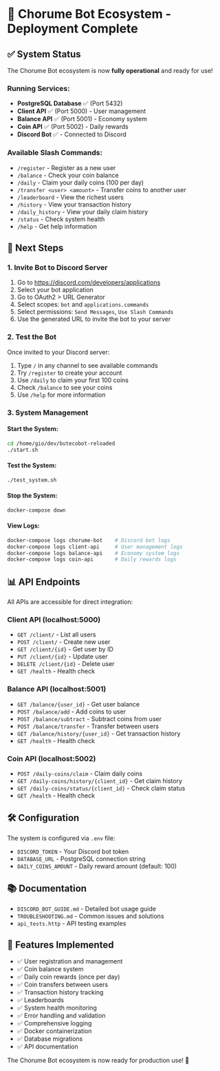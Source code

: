 # 🎉 Chorume Bot Ecosystem - Deployment Complete

## ✅ System Status
The Chorume Bot ecosystem is now **fully operational** and ready for use!

### Running Services:
- **PostgreSQL Database** ✅ (Port 5432)
- **Client API** ✅ (Port 5000) - User management
- **Balance API** ✅ (Port 5001) - Economy system
- **Coin API** ✅ (Port 5002) - Daily rewards
- **Discord Bot** ✅ - Connected to Discord

### Available Slash Commands:
- `/register` - Register as a new user
- `/balance` - Check your coin balance
- `/daily` - Claim your daily coins (100 per day)
- `/transfer <user> <amount>` - Transfer coins to another user
- `/leaderboard` - View the richest users
- `/history` - View your transaction history
- `/daily_history` - View your daily claim history
- `/status` - Check system health
- `/help` - Get help information

## 🚀 Next Steps

### 1. Invite Bot to Discord Server
1. Go to https://discord.com/developers/applications
2. Select your bot application
3. Go to OAuth2 > URL Generator
4. Select scopes: `bot` and `applications.commands`
5. Select permissions: `Send Messages`, `Use Slash Commands`
6. Use the generated URL to invite the bot to your server

### 2. Test the Bot
Once invited to your Discord server:
1. Type `/` in any channel to see available commands
2. Try `/register` to create your account
3. Use `/daily` to claim your first 100 coins
4. Check `/balance` to see your coins
5. Use `/help` for more information

### 3. System Management

#### Start the System:
```bash
cd /home/gio/dev/butecobot-reloaded
./start.sh
```

#### Test the System:
```bash
./test_system.sh
```

#### Stop the System:
```bash
docker-compose down
```

#### View Logs:
```bash
docker-compose logs chorume-bot    # Discord bot logs
docker-compose logs client-api     # User management logs
docker-compose logs balance-api    # Economy system logs
docker-compose logs coin-api       # Daily rewards logs
```

## 📊 API Endpoints
All APIs are accessible for direct integration:

### Client API (localhost:5000)
- `GET /client/` - List all users
- `POST /client/` - Create new user
- `GET /client/{id}` - Get user by ID
- `PUT /client/{id}` - Update user
- `DELETE /client/{id}` - Delete user
- `GET /health` - Health check

### Balance API (localhost:5001)
- `GET /balance/{user_id}` - Get user balance
- `POST /balance/add` - Add coins to user
- `POST /balance/subtract` - Subtract coins from user
- `POST /balance/transfer` - Transfer between users
- `GET /balance/history/{user_id}` - Get transaction history
- `GET /health` - Health check

### Coin API (localhost:5002)
- `POST /daily-coins/claim` - Claim daily coins
- `GET /daily-coins/history/{client_id}` - Get claim history
- `GET /daily-coins/status/{client_id}` - Check claim status
- `GET /health` - Health check

## 🛠️ Configuration

The system is configured via `.env` file:
- `DISCORD_TOKEN` - Your Discord bot token
- `DATABASE_URL` - PostgreSQL connection string
- `DAILY_COINS_AMOUNT` - Daily reward amount (default: 100)

## 📚 Documentation
- `DISCORD_BOT_GUIDE.md` - Detailed bot usage guide
- `TROUBLESHOOTING.md` - Common issues and solutions
- `api_tests.http` - API testing examples

## 🎯 Features Implemented
- ✅ User registration and management
- ✅ Coin balance system
- ✅ Daily coin rewards (once per day)
- ✅ Coin transfers between users
- ✅ Transaction history tracking
- ✅ Leaderboards
- ✅ System health monitoring
- ✅ Error handling and validation
- ✅ Comprehensive logging
- ✅ Docker containerization
- ✅ Database migrations
- ✅ API documentation

The Chorume Bot ecosystem is now ready for production use! 🚀
